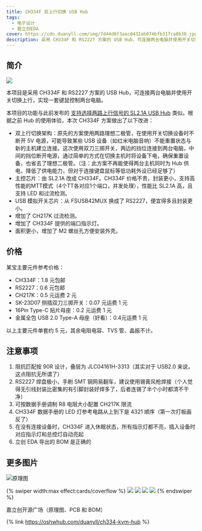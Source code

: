 ```yaml
---
title: CH334F 双上行切换 USB Hub
tags: 
  - 电子设计
  - 嘉立创EDA
cover: https://cdn.duanyll.com/img/7d44d8f3aac0432ab074bfb317ca0b38.jpg
description: 采用 CH334F 和 RS2227 方案的 USB Hub，可连接两台电脑并使用开关切换上行，实现一套键鼠控制两台电脑
---
```


## 简介

![](https://cdn.duanyll.com/img/7d44d8f3aac0432ab074bfb317ca0b38.jpg)

本项目是采用 CH334F 和 RS2227 方案的 USB Hub，可连接两台电脑并使用开关切换上行，实现一套键鼠控制两台电脑。

本项目的功能与此前发布的 [支持选择两路上行信号的 SL2.1A USB Hub](https://oshwhub.com/duanyll/usbkvmhub) 类似。根据之前 Hub 的使用体验，本次 CH334F 方案做出了以下改进：

- 双上行切换架构：原先的方案使用两路理想二极管，在使用开关切换设备时不断开 5V 电源，可能导致某些 USB 设备（如红米电脑音响）不能重置状态与新的主机建立连接。这次使用双刀三掷开关，两边的挡位连接到两台电脑，中间的挡位断开电源，通过简单的方式在切换主机时将设备下电，确保重置设备，也省去了理想二极管。（注：此方案不再能使得两台主机同时为 Hub 供电，降低了供电能力，但对于连接键盘鼠标等低功耗外设已经足够了）
- 主控芯片：由 SL2.1A 改成 CH334F。CH334F 价格不贵，封装更小，支持高性能的MTT模式（4个TT各对应1个端口，并发处理），性能比 SL2.1A 高，且支持 LED 和过流检测。
- USB 模拟开关芯片：从 FSUSB42MUX 换成了 RS2227，便宜得多且封装更小。
- 增加了 CH217K 过流检测。
- 增加了 CH334F 提供的端口指示灯。
- 面积更小，增加了 M2 螺丝孔方便安装外壳。

## 价格

某宝主要元件参考价格：

- CH334F：1.8 元包邮
- RS2227：0.6 元包邮
- CH217K：0.5 元运费 2 元
- SK-23D07 侧插双刀三掷开关：0.07 元运费 1 元
- 16Pin Type-C 贴片母座：0.2 元运费 1 元
- 金属全包 USB 2.0 Type-A 母座（好看）：0.4元运费 1 元

以上主要元件单套约 5 元，其余电阻电容、TVS 管、晶振不计。

## 注意事项

1. 阻抗匹配按 90R 设计，叠层为 JLC04161H-3313（其实对于 USB2.0 来说，这点阻抗无所谓了）
2. RS2227 焊盘极小，手刷 SMT 钢网易翻车，建议使用锡膏风枪焊接（个人觉得无引线封装比密集的有引脚封装好焊多了，后者连锡了半个小时都清不干净）
3. 可按数据手册调制 R8 电阻大小配置 CH217K 限流
4. CH334F 数据手册的 LED 灯参考电路从上到下是 4321 顺序（第一次打板画反了）
5. 在没有连接设备时，CH334F 进入休眠状态，所有指示灯都不亮，插入设备时对应指示灯和总控灯自动亮起
6. 立创 EDA 导出的 BOM 是正确的

## 更多图片

![原理图](https://cdn.duanyll.com/img/20240829162914.png)

{% swiper width:max effect:cards/coverflow %}
![](https://cdn.duanyll.com/img/20240829163011.png)
![](https://cdn.duanyll.com/img/20240829163017.png)
![](https://cdn.duanyll.com/img/20240829163022.png)
![](https://cdn.duanyll.com/img/20240829163027.png)
{% endswiper %}

嘉立创开源广场（原理图、PCB 和 BOM）

{% link https://oshwhub.com/duanyll/ch334-kvm-hub %}